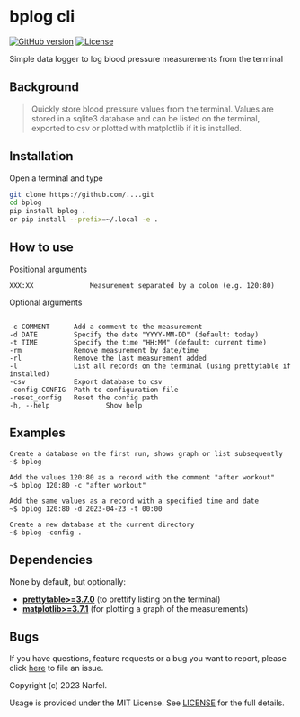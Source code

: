 # bplog cli

[![GitHub version](https://img.shields.io/badge/version-v0.0.1-blue.svg)](https://github.com/yilber/readme-boilerplate)
[![License](https://img.shields.io/github/license/yilber/readme-boilerplate.svg)](https://github.com/Yilber/readme-boilerplate/blob/master/LICENSE)

Simple data logger to log blood pressure measurements from the terminal

## Background

> Quickly store blood pressure values from the terminal. Values are stored in a sqlite3 database and can be listed on the terminal, exported to csv or plotted with matplotlib if it is installed.

## Installation

Open a terminal and type

```sh
git clone https://github.com/....git
cd bplog
pip install bplog .
or pip install --prefix=~/.local -e .
```

## How to use

Positional arguments

```
XXX:XX              Measurement separated by a colon (e.g. 120:80)
```

Optional arguments

```

-c COMMENT      Add a comment to the measurement
-d DATE         Specify the date "YYYY-MM-DD" (default: today)
-t TIME         Specify the time "HH:MM" (default: current time)
-rm             Remove measurement by date/time
-rl             Remove the last measurement added
-l              List all records on the terminal (using prettytable if installed)
-csv            Export database to csv
-config CONFIG  Path to configuration file
-reset_config   Reset the config path
-h, --help              Show help
```

## Examples

```
Create a database on the first run, shows graph or list subsequently
~$ bplog

Add the values 120:80 as a record with the comment "after workout"
~$ bplog 120:80 -c "after workout"

Add the same values as a record with a specified time and date
~$ bplog 120:80 -d 2023-04-23 -t 00:00

Create a new database at the current directory
~$ bplog -config .
```

## Dependencies

None by default, but optionally:

* [**prettytable>=3.7.0**](https://pypi) (to prettify listing on the terminal)
* [**matplotlib>=3.7.1**](https://pypi) (for plotting a graph of the measurements)

## Bugs

If you have questions, feature requests or a bug you want to report, please click [here](https://github.com/.../issues) to file an issue.

Copyright (c) 2023 Narfel.

Usage is provided under the MIT License. See [LICENSE](https://github.com/.../blob/master/LICENSE) for the full details.
